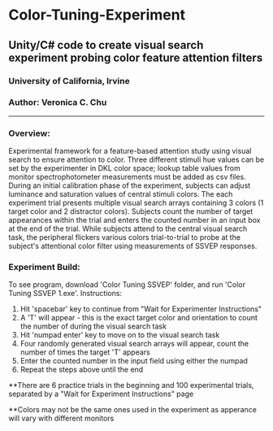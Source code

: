 # Color-Tuning-Experiment
## Unity/C# code to create visual search experiment probing color feature attention filters
### University of California, Irvine

### Author: Veronica C. Chu

----

### Overview:
Experimental framework for a feature-based attention study using visual search to ensure attention to color. Three different stimuli hue values can be set by the experimenter in DKL color space; lookup table values from monitor spectrophotometer measurements must be added as csv files. During an initial calibration phase of the experiment, subjects can adjust luminance and saturation values of central stimuli colors. The each experiment trial presents multiple visual search arrays containing 3 colors (1 target color and 2 distractor colors). Subjects count the number of target appearances within the trial and enters the counted number in an input box at the end of the trial. While subjects attend to the central visual search task, the peripheral flickers various colors trial-to-trial to probe at the subject's attentional color filter using measurements of SSVEP responses.

### Experiment Build:
To see program, download 'Color Tuning SSVEP' folder, and run 'Color Tuning SSVEP 1.exe'.
Instructions:
1. Hit 'spacebar' key to continue from "Wait for Experimenter Instructions"
2. A 'T' will appear - this is the exact target color and orientation to count the number of during the visual search task
3. Hit 'numpad enter' key to move on to the visual search task
4. Four randomly generated visual search arrays will appear, count the number of times the target 'T' appears
5. Enter the counted number in the input field using either the numpad
6. Repeat the steps above until the end

**There are 6 practice trials in the beginning and 100 experimental trials, separated by a "Wait for Experiment Instructions" page

**Colors may not be the same ones used in the experiment as apperance will vary with different monitors
